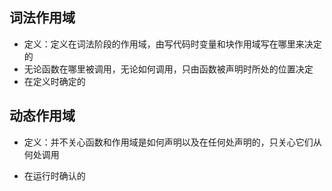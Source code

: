 ## 词法作用域

* 定义：定义在词法阶段的作用域，由写代码时变量和块作用域写在哪里来决定的
* 无论函数在哪里被调用，无论如何调用，只由函数被声明时所处的位置决定
* 在定义时确定的

## 动态作用域

* 定义：并不关心函数和作用域是如何声明以及在任何处声明的，只关心它们从何处调用

* 在运行时确认的



